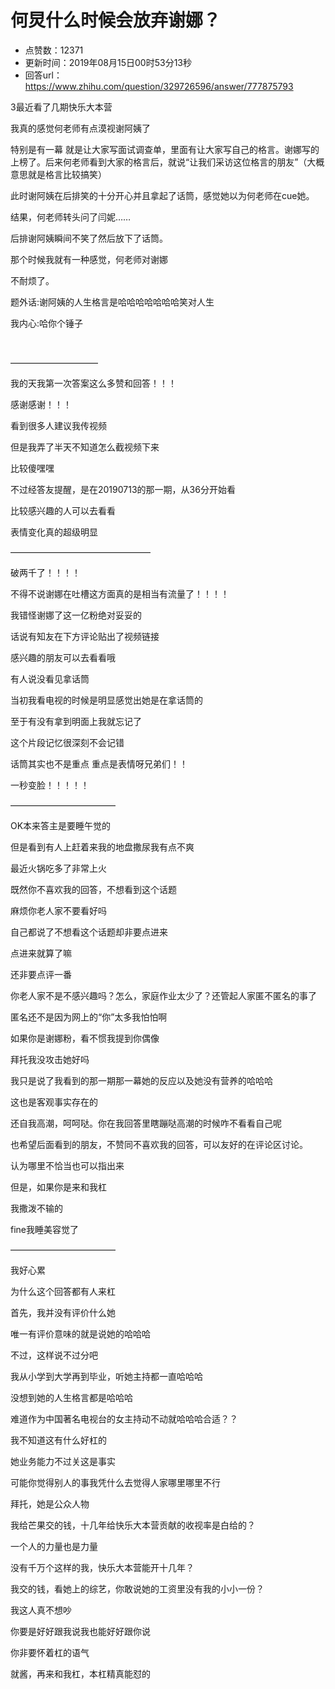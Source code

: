 # 何炅什么时候会放弃谢娜？
- 点赞数：12371
- 更新时间：2019年08月15日00时53分13秒
- 回答url：https://www.zhihu.com/question/329726596/answer/777875793
<body>
 <p data-pid="jO8eW_or">3最近看了几期快乐大本营</p>
 <p data-pid="t6spMpeC">我真的感觉何老师有点漠视谢阿姨了</p>
 <p data-pid="RMabRvn9">特别是有一幕 就是让大家写面试调查单，里面有让大家写自己的格言。谢娜写的上榜了。后来何老师看到大家的格言后，就说“让我们采访这位格言的朋友”（大概意思就是格言比较搞笑）</p>
 <p data-pid="Z-EU4Bh5">此时谢阿姨在后排笑的十分开心并且拿起了话筒，感觉她以为何老师在cue她。</p>
 <p data-pid="bAOdh03t">结果，何老师转头问了闫妮……</p>
 <p data-pid="ARK8Xbmu">后排谢阿姨瞬间不笑了然后放下了话筒。</p>
 <p data-pid="DXHaunWP">那个时候我就有一种感觉，何老师对谢娜</p>
 <p data-pid="THz1hwM7">不耐烦了。</p>
 <p data-pid="jhYLhhD_">题外话:谢阿姨的人生格言是哈哈哈哈哈哈哈笑对人生</p>
 <p data-pid="Av0e6oJD">我内心:哈你个锤子</p>
 <p class="ztext-empty-paragraph"><br></p>
 <p data-pid="SPQICatl">——————————</p>
 <p data-pid="q0VlyuFM">我的天我第一次答案这么多赞和回答！！！</p>
 <p data-pid="mUfCeh3T">感谢感谢！！！</p>
 <p data-pid="FrxAIVvI">看到很多人建议我传视频</p>
 <p data-pid="2qUdPyiR">但是我弄了半天不知道怎么截视频下来</p>
 <p data-pid="_sMhUQTY">比较傻嘿嘿</p>
 <p data-pid="TPGMnGPw">不过经答友提醒，是在20190713的那一期，从36分开始看</p>
 <p data-pid="6NjXYAWA">比较感兴趣的人可以去看看</p>
 <p data-pid="g6_wjTV5">表情变化真的超级明显</p>
 <p data-pid="fQyl0jyu">————————————————</p>
 <p data-pid="CZNe9E0j">破两千了！！！！</p>
 <p data-pid="Ctnh8AQe">不得不说谢娜在吐槽这方面真的是相当有流量了！！！！</p>
 <p data-pid="aUZCpOD6">我错怪谢娜了这一亿粉绝对妥妥的</p>
 <p data-pid="3mYo9hT5">话说有知友在下方评论贴出了视频链接</p>
 <p data-pid="ahbuIZVZ">感兴趣的朋友可以去看看哦</p>
 <p data-pid="UV0yAoka">有人说没看见拿话筒</p>
 <p data-pid="IVjwyAfn">当初我看电视的时候是明显感觉出她是在拿话筒的</p>
 <p data-pid="d0s4Moiu">至于有没有拿到明面上我就忘记了</p>
 <p data-pid="O9LfMQOP">这个片段记忆很深刻不会记错</p>
 <p data-pid="SIk8xdh_">话筒其实也不是重点 重点是表情呀兄弟们！！</p>
 <p data-pid="S9XA2rHR">一秒变脸！！！！！</p>
 <p data-pid="UAxd-jUL">————————————</p>
 <p data-pid="1lT6Vig5">OK本来答主是要睡午觉的</p>
 <p data-pid="nM6ObH2O">但是看到有人上赶着来我的地盘撒尿我有点不爽</p>
 <p data-pid="vaxGNkcm">最近火锅吃多了非常上火</p>
 <p data-pid="6HAL-NNZ">既然你不喜欢我的回答，不想看到这个话题</p>
 <p data-pid="4LbJiUhp">麻烦你老人家不要看好吗</p>
 <p data-pid="zn9_lp9D">自己都说了不想看这个话题却非要点进来</p>
 <p data-pid="jqzj18JG">点进来就算了嘛</p>
 <p data-pid="RDy3nG5w">还非要点评一番</p>
 <p data-pid="gRsqh05u">你老人家不是不感兴趣吗？怎么，家庭作业太少了？还管起人家匿不匿名的事了</p>
 <p data-pid="SXePGEwA">匿名还不是因为网上的“你”太多我怕怕啊</p>
 <p data-pid="eLhSkKxp">如果你是谢娜粉，看不惯我提到你偶像</p>
 <p data-pid="IF4iVRqH">拜托我没攻击她好吗</p>
 <p data-pid="xHH_aUvk">我只是说了我看到的那一期那一幕她的反应以及她没有营养的哈哈哈</p>
 <p data-pid="UNVgyYaA">这也是客观事实存在的</p>
 <p data-pid="ubiBfADp">还自我高潮，呵呵哒。你在我回答里瞎蹦哒高潮的时候咋不看看自己呢</p>
 <p data-pid="ZP8gLjMc">也希望后面看到的朋友，不赞同不喜欢我的回答，可以友好的在评论区讨论。</p>
 <p data-pid="Yb5Nz5NN">认为哪里不恰当也可以指出来</p>
 <p data-pid="mqA5El4k">但是，如果你是来和我杠</p>
 <p data-pid="4B0OlKQ7">我撒泼不输的</p>
 <p data-pid="k_pP8RO_">fine我睡美容觉了</p>
 <p data-pid="sJWGRwU8">————————————</p>
 <p data-pid="RZ5b69X6">我好心累</p>
 <p data-pid="vNpdI13K">为什么这个回答都有人来杠</p>
 <p data-pid="HhwtP4sR">首先，我并没有评价什么她</p>
 <p data-pid="4yupTNYg">唯一有评价意味的就是说她的哈哈哈</p>
 <p data-pid="VrQCiTOP">不过，这样说不过分吧</p>
 <p data-pid="rAaOTg1d">我从小学到大学再到毕业，听她主持都一直哈哈哈</p>
 <p data-pid="zWKdIPYm">没想到她的人生格言都是哈哈哈</p>
 <p data-pid="p2KPvb5G">难道作为中国著名电视台的女主持动不动就哈哈哈合适？？</p>
 <p data-pid="VFWeUkhQ">我不知道这有什么好杠的</p>
 <p data-pid="cChJBwAb">她业务能力不过关这是事实</p>
 <p data-pid="5XzfvUnT">可能你觉得别人的事我凭什么去觉得人家哪里哪里不行</p>
 <p data-pid="5575touK">拜托，她是公众人物</p>
 <p data-pid="RxlX-7Rs">我给芒果交的钱，十几年给快乐大本营贡献的收视率是白给的？</p>
 <p data-pid="kK0bjp6Z">一个人的力量也是力量</p>
 <p data-pid="BphhSQlm">没有千万个这样的我，快乐大本营能开十几年？</p>
 <p data-pid="WdKoe8cn">我交的钱，看她上的综艺，你敢说她的工资里没有我的小小一份？</p>
 <p data-pid="9lBEIyJz">我这人真不想吵</p>
 <p data-pid="SWfQkNzk">你要是好好跟我说我也能好好跟你说</p>
 <p data-pid="2TorSc9m">你非要怀着杠的语气</p>
 <p data-pid="1IfSJTSY">就酱，再来和我杠，本杠精真能怼的</p>
</body>